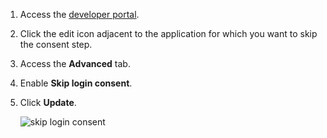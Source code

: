 
1.  Access the [developer portal](insert-link). 

2.  Click the edit icon adjacent to the application for which you want to skip the consent step.  

3.  Access the **Advanced** tab. 

4.  Enable **Skip login consent**. 

5.  Click **Update**.

    ![skip login consent](/assets/img/guides/skip-login-consent-console.png)